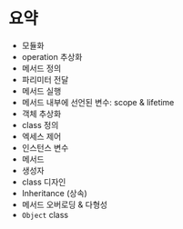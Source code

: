 # 요약

- 모듈화
- operation 추상화
- 메서드 정의
- 파리미터 전달
- 메서드 실행
- 메서드 내부에 선언된 변수: scope & lifetime
- 객체 추상화
- class 정의
- 엑세스 제어
- 인스턴스 변수
- 메서드
- 생성자
- class 디자인
- Inheritance (상속)
- 메서드 오버로딩 & 다형성
- `Object` class